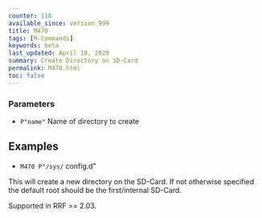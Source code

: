 ```yaml
---
counter: 118
available_since: version_999
title: M470
tags: [M-Commands] 
keywords: beta 
last_updated: April 10, 2020 
summary: Create Directory on SD-Card 
permalink: M470.html
toc: false 
---
```



### Parameters

* `P"name"`  Name of directory to create

## Examples

* ` M470 P"/sys/ ` config.d"

This will create a new directory on the SD-Card. If not otherwise specified the default root should be the first/internal SD-Card.

Supported in RRF >= 2.03.


